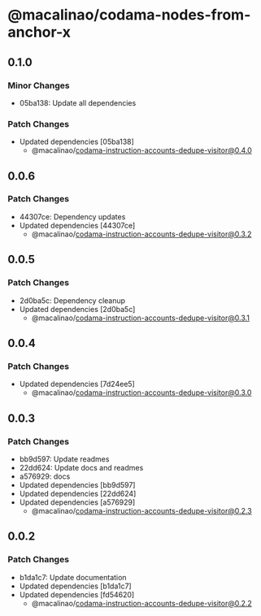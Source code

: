 # @macalinao/codama-nodes-from-anchor-x

## 0.1.0

### Minor Changes

- 05ba138: Update all dependencies

### Patch Changes

- Updated dependencies [05ba138]
  - @macalinao/codama-instruction-accounts-dedupe-visitor@0.4.0

## 0.0.6

### Patch Changes

- 44307ce: Dependency updates
- Updated dependencies [44307ce]
  - @macalinao/codama-instruction-accounts-dedupe-visitor@0.3.2

## 0.0.5

### Patch Changes

- 2d0ba5c: Dependency cleanup
- Updated dependencies [2d0ba5c]
  - @macalinao/codama-instruction-accounts-dedupe-visitor@0.3.1

## 0.0.4

### Patch Changes

- Updated dependencies [7d24ee5]
  - @macalinao/codama-instruction-accounts-dedupe-visitor@0.3.0

## 0.0.3

### Patch Changes

- bb9d597: Update readmes
- 22dd624: Update docs and readmes
- a576929: docs
- Updated dependencies [bb9d597]
- Updated dependencies [22dd624]
- Updated dependencies [a576929]
  - @macalinao/codama-instruction-accounts-dedupe-visitor@0.2.3

## 0.0.2

### Patch Changes

- b1da1c7: Update documentation
- Updated dependencies [b1da1c7]
- Updated dependencies [fd54620]
  - @macalinao/codama-instruction-accounts-dedupe-visitor@0.2.2
